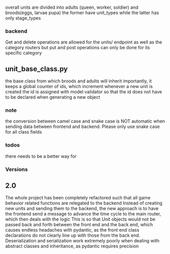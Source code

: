 overall
units are divided into adults (queen, worker, soldier) and broods(eggs, larvae pupa)
the former have unit_types while the latter has only stage_types

### backend

Get and delete operations are allowed for the units/ endpoint  as well as the category routers
but put and post operations can only be done for its specific category

## unit_base_class.py
the base class from which broods and adults will inherit
importantly, it keeps a global counter of ids, which increment whenever a new unit is created
the id is assigned with model validator so that the id does not have to be declared when generating a new object

### note
the conversion between camel case and snake case is NOT automatic when sending data between frontend and backend. Please only use snake case for all class fields


### todos
there needs to be a better way for 




### Versions

## 2.0
The whole project has been completely refactored such that all game behavior related functions are relegated to the backend
Instead of creating new units and sending them to the backend, the new approach is to have the frontend send a message to advance the time cycle to the main router, which then deals with the logic
This is so that Unit objects would not be passed back and forth between the front end and the back end, which causes endless headaches with pydantic, as the front end class declarations do not clearly line up with those from the back end. Deserialization and serialization work extremely poorly when dealing with abstract classes and inheritance, as pydantic requires precision
